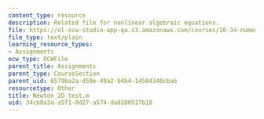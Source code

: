 ```yaml
---
content_type: resource
description: Related file for nonlinear algebraic equations.
file: https://ol-ocw-studio-app-qa.s3.amazonaws.com/courses/10-34-numerical-methods-applied-to-chemical-engineering-fall-2005/34cb8a3aa5f10d27a574da8180517b18_Newton_2D_test.m
file_type: text/plain
learning_resource_types:
- Assignments
ocw_type: OCWFile
parent_title: Assignments
parent_type: CourseSection
parent_uid: 6579ba2a-d59e-49a2-b4b4-14584348cba6
resourcetype: Other
title: Newton_2D_test.m
uid: 34cb8a3a-a5f1-0d27-a574-da8180517b18
---
```


